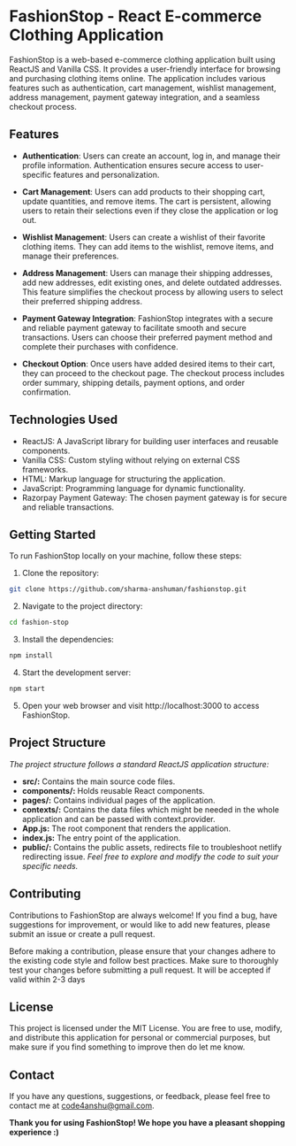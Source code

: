 # FashionStop - React E-commerce Clothing Application

FashionStop is a web-based e-commerce clothing application built using ReactJS and Vanilla CSS. It provides a user-friendly interface for browsing and purchasing clothing items online. The application includes various features such as authentication, cart management, wishlist management, address management, payment gateway integration, and a seamless checkout process.

## Features
* **Authentication**: Users can create an account, log in, and manage their profile information. Authentication ensures secure access to user-specific features and personalization.

* **Cart Management**: Users can add products to their shopping cart, update quantities, and remove items. The cart is persistent, allowing users to retain their selections even if they close the application or log out.

* **Wishlist Management**: Users can create a wishlist of their favorite clothing items. They can add items to the wishlist, remove items, and manage their preferences.

* **Address Management**: Users can manage their shipping addresses, add new addresses, edit existing ones, and delete outdated addresses. This feature simplifies the checkout process by allowing users to select their preferred shipping address.

* **Payment Gateway Integration**: FashionStop integrates with a secure and reliable payment gateway to facilitate smooth and secure transactions. Users can choose their preferred payment method and complete their purchases with confidence.

* **Checkout Option**: Once users have added desired items to their cart, they can proceed to the checkout page. The checkout process includes order summary, shipping details, payment options, and order confirmation.

## Technologies Used
* ReactJS: A JavaScript library for building user interfaces and reusable components.
* Vanilla CSS: Custom styling without relying on external CSS frameworks.
* HTML: Markup language for structuring the application.
* JavaScript: Programming language for dynamic functionality.
* Razorpay Payment Gateway: The chosen payment gateway is for secure and reliable transactions.

## Getting Started

To run FashionStop locally on your machine, follow these steps:
1. Clone the repository:
```bash
git clone https://github.com/sharma-anshuman/fashionstop.git
```
2. Navigate to the project directory:
```bash
cd fashion-stop
```
3. Install the dependencies:
```bash
npm install
```
4. Start the development server:
```bash
npm start
```
5. Open your web browser and visit http://localhost:3000 to access FashionStop.

## Project Structure
_The project structure follows a standard ReactJS application structure:_

* **src/:** Contains the main source code files.
* **components/:** Holds reusable React components.
* **pages/:** Contains individual pages of the application.
* **contexts/:** Contains the data files which might be needed in the whole application and can be passed with context.provider.
* **App.js:** The root component that renders the application.
* **index.js:** The entry point of the application.
* **public/:** Contains the public assets, redirects file to troubleshoot netlify redirecting issue.
_Feel free to explore and modify the code to suit your specific needs._

## Contributing
Contributions to FashionStop are always welcome! If you find a bug, have suggestions for improvement, or would like to add new features, please submit an issue or create a pull request.

Before making a contribution, please ensure that your changes adhere to the existing code style and follow best practices. Make sure to thoroughly test your changes before submitting a pull request. It will be accepted if valid within 2-3 days

## License
This project is licensed under the MIT License. You are free to use, modify, and distribute this application for personal or commercial purposes, but make sure if you find something to improve then do let me know.

## Contact
If you have any questions, suggestions, or feedback, please feel free to contact me at code4anshu@gmail.com.

**Thank you for using FashionStop! We hope you have a pleasant shopping experience :)**
